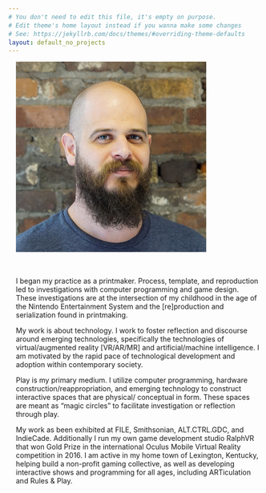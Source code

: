 ```yaml
---
# You don't need to edit this file, it's empty on purpose.
# Edit theme's home layout instead if you wanna make some changes
# See: https://jekyllrb.com/docs/themes/#overriding-theme-defaults
layout: default_no_projects
---
```

<div class="right">
        <img src="/images/headshot_2017.jpg" class="img-responsive" alt="richie photo" style="padding-bottom: 2rem; padding-left: 15px; padding-right: 15px; max-height:380px; ">
    <div class="row" style="padding-left: 15px; padding-right: 15">
      <div class="col-xs-10 col-md-8">
        <p>
          I began my practice as a printmaker. Process, template, and reproduction led to investigations with computer programming and game design. These investigations are at the intersection of my childhood in the age of the Nintendo Entertainment System and the [re]production and serialization found in printmaking.
        </p>
        <p>
          My work is about technology. I work to foster reflection and discourse around emerging technologies, specifically the technologies of virtual/augmented reality [VR/AR/MR] and artificial/machine intelligence. I am motivated by the rapid pace of technological development and adoption within contemporary society.
          </p>
        <p>
          Play is my primary medium. I utilize computer programming, hardware construction/reappropriation, and emerging technology to construct interactive spaces that are physical/    conceptual in form. These spaces are meant as “magic circles” to facilitate investigation or reflection through play.
        </p>
        <p>
          My work as been exhibited at FILE, Smithsonian, ALT.CTRL.GDC, and IndieCade. Additionally I run my own game development studio RalphVR that won Gold Prize in the international Oculus Mobile Virtual Reality competition in 2016. I am active in my home town of Lexington, Kentucky, helping build a non-profit gaming collective, as well as developing interactive shows and programming for all ages, including ARTiculation and Rules & Play.
        </p>
      </div>
    </div>
</div>
